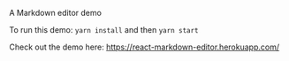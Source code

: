 A Markdown editor demo

To run this demo:
```yarn install```
and then
```yarn start```

Check out the demo here: 
https://react-markdown-editor.herokuapp.com/
